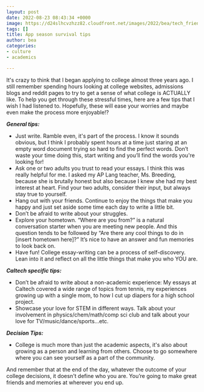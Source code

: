 ```yaml
---
layout: post
date: 2022-08-23 08:43:34 +0000
image: https://d24slhcvzhzz82.cloudfront.net/images/2022/bea/tech_friends.jpg
tags: []
title: App season survival tips
author: bea
categories:
- culture
- academics

---
```

It's crazy to think that I began applying to college almost three years ago. I still remember spending hours looking at college websites, admissions blogs and reddit pages to try to get a sense of what college is ACTUALLY like. To help you get through these stressful times, here are a few tips that I wish I had listened to. Hopefully, these will ease your worries and maybe even make the process more enjoyable!?

**_General tips:_**

* Just write. Ramble even, it's part of the process. I know it sounds obvious, but I think I probably spent hours at a time just staring at an empty word document trying so hard to find the perfect words. Don’t waste your time doing this, start writing and you’ll find the words you're looking for!
* Ask one or two adults you trust to read your essays. I think this was really helpful for me. I asked my AP Lang teacher, Ms. Breeding, because she is brutally honest but also because I knew she had my best interest at heart. Find your two adults, consider their input, but always stay true to yourself.
* Hang out with your friends. Continue to enjoy the things that make you happy and just set aside some time each day to write a little bit.
* Don’t be afraid to write about your struggles.
* Explore your hometown. “Where are you from?” is a natural conversation starter when you are meeting new people. And this question tends to be followed by “Are there any cool things to do in \[insert hometown here\]?” It’s nice to have an answer and fun memories to look back on.
* Have fun! College essay-writing can be a process of self-discovery. Lean into it and reflect on all the little things that make you who YOU are.

**_Caltech specific tips:_**

* Don’t be afraid to write about a non-academic experience: My essays at Caltech covered a wide range of topics from tennis, my experiences growing up with a single mom, to how I cut up diapers for a high school project.
* Showcase your love for STEM in different ways. Talk about your involvement in physics/chem/math/comp sci club and talk about your love for TV/music/dance/sports...etc.

**_Decision Tips:_**

* College is much more than just the academic aspects, it's also about growing as a person and learning from others. Choose to go somewhere where you can see yourself as a part of the community.

And remember that at the end of the day, whatever the outcome of your college decisions, it doesn't define who you are. You’re going to make great friends and memories at wherever you end up.